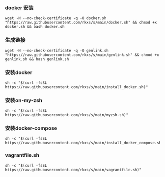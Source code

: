 ### docker 安装
```
wget -N --no-check-certificate -q -O docker.sh "https://raw.githubusercontent.com/rkxs/s/main/docker.sh" && chmod +x docker.sh && bash docker.sh
```

### 生成链接
```
wget -N --no-check-certificate -q -O genlink.sh "https://raw.githubusercontent.com/rkxs/s/main/genlink.sh" && chmod +x genlink.sh && bash genlink.sh
```

### 安装docker
```
sh -c "$(curl -fsSL https://raw.githubusercontent.com/rkxs/s/main/install_docker.sh)"
```

### 安装on-my-zsh
```
sh -c "$(curl -fsSL https://raw.githubusercontent.com/rkxs/s/main/myzsh.sh)"
```

### 安装docker-compose
```
sh -c "$(curl -fsSL https://raw.githubusercontent.com/rkxs/s/main/install_docker_compose.sh)"
```

### vagrantfile.sh
```
sh -c "$(curl -fsSL https://raw.githubusercontent.com/rkxs/s/main/vagrantfile.sh)"
```